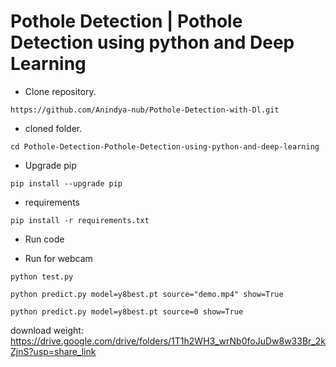 # Pothole Detection | Pothole Detection using python and Deep Learning


- Clone repository.
```
https://github.com/Anindya-nub/Pothole-Detection-with-Dl.git
```
- cloned folder.
```
cd Pothole-Detection-Pothole-Detection-using-python-and-deep-learning

```
- Upgrade pip 
```
pip install --upgrade pip
```
- requirements
```
pip install -r requirements.txt
```
- Run code

 - Run for webcam
 
`python test.py`

`python predict.py model=y8best.pt source="demo.mp4" show=True`

`python predict.py model=y8best.pt source=0 show=True`


download weight: https://drive.google.com/drive/folders/1T1h2WH3_wrNb0foJuDw8w33Br_2kZjnS?usp=share_link
